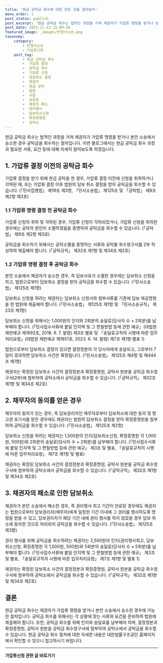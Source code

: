 ```yaml
---
title: '현금 공탁금 회수에 대한 모든 것을 알아보자'
menu_order: 1
post_status: publish
post_excerpt: '현금 공탁금 회수는 법적인 과정을 거쳐 채권자가 가압류 명령을 받거나 본안 소송에서 승소한 경우 공탁금을 회수하는 절차입니다. 이번 블로그에서는 현금 공탁금 회수 과정과 필요한 서류, 요건 등에 대해 자세히 알아보도록 하겠습니다.'
post_date: 2023-11-12 15:09:56
featured_image: _images/민형사소송.png
taxonomy:
    category:
        - 민형사소송
        - 가압류신청
    post_tag:
        - 현금 공탁금 회수
        -  가압류 결정
        -  공탁금 회수
        -  가압류 신청
        -  담보취소 결정
        -  채권자
        -  현금 공탁
        -  법원
        -  서류
        -  송달료
        -  채권자 패소
        -  권리행사
        -  담보취소신청
        -  확정증명원
        -  공탁소
---
```



현금 공탁금 회수는 법적인 과정을 거쳐 채권자가 가압류 명령을 받거나 본안 소송에서 승소한 경우 공탁금을 회수하는 절차입니다. 이번 블로그에서는 현금 공탁금 회수 과정과 필요한 서류, 요건 등에 대해 자세히 알아보도록 하겠습니다.

## 1. 가압류 결정 이전의 공탁금 회수
가압류 결정을 받기 위해 현금 공탁을 한 경우, 가압류 결정 이전에 신청을 취하하거나 각하된 때, 또는 가압류 결정 이후 법원의 담보 취소 결정을 받아 공탁금을 회수할 수 있습니다. (「민사집행법」 제19조 제3항, 「민사소송법」 제125조 및 「공탁법」 제9조 제2항 제3호)

### 1.1 가압류 명령 결정 전 공탁금 회수
가압류 신청의 취하 및 각하된 경우, 가압류 신청이 각하되었거나, 가압류 신청을 취하한 경우에는 공탁의 원인이 소멸하였음을 증명하여 공탁금을 회수할 수 있습니다. (「공탁법」 제9조 제2항 제3호)

공탁금을 회수하기 위해서는 공탁소멸을 증명하는 서류와 공탁물 회수청구서를 2부 작성하여 제출해야 합니다. (「공탁규칙」 제32조 제1항 및 제34조 제2호)

### 1.2 가압류 명령 결정 후 공탁금 회수
본안 소송에서 채권자가 승소한 경우, 즉 담보사유가 소멸한 경우에는 담보취소 신청을 하고, 법원으로부터 담보취소 결정을 받아 공탁금을 회수할 수 있습니다. (「민사소송법」 제125조 제1항)

담보취소 신청을 하려는 채권자는 담보취소 신청서와 첨부서류를 기존에 담보 제공명령을 한 법원에 제출해야 합니다. (「민사소송법」 제125조 제1항 및 「민사소송규칙」 제23조 제1항)

담보취소 신청을 위해서는 1,000원의 인지와 2회분의 송달료(당사자 수 × 2회분)를 납부해야 합니다. (「민사접수서류에 붙일 인지액 및 그 편철방법 등에 관한 예규」(대법원 재판예규 제1692호, 2018. 6. 7. 발령) 제3조·별표 및 「송달료규칙의 시행에 따른 업무처리요령」(대법원 재판예규 제1851호, 2023. 6. 14. 발령) 제7조 제1항·별표 1)

법원으로부터 담보취소 결정이 있으면 결정정본의 각 당사자에게 송달되고, 그로부터 7일이 경과하면 담보취소 사건은 확정됩니다. (「민사소송법」 제125조 제4항 및 제444조 제1항)

채권자는 확정된 담보취소 사건의 결정정본과 확정증명원, 공탁서 원본을 공탁금 회수청구서(2부)에 첨부하여 공탁소에서 공탁금을 회수할 수 있습니다. (「공탁규칙」 제32조 제1항 및 제34조 제2호)

## 2. 채무자의 동의를 얻은 경우
채무자의 동의가 있는 경우, 즉 담보권리자인 채무자로부터 담보취소에 대한 동의 및 항고권 포기서를 받은 경우에도 채권자는 법원의 담보취소 결정을 받아 확정증명원을 첨부하여 공탁금을 회수할 수 있습니다. (「민사소송법」 제125조 제2항)

담보취소 신청을 하려는 채권자는 1,500원의 인지(담보취소신청, 확정증명원 각 1,000원, 500원)와 2회분의 송달료(당사자 수 × 2회분)를 납부해야 합니다. (「민사접수서류에 붙일 인지액 및 그 편철방법 등에 관한 예규」 제3조 및 별표, 「송달료규칙의 시행에 따른 업무처리요령」 제7조 제1항 및 별표)

채권자는 확정된 담보취소 사건의 결정정본과 확정증명원, 공탁서 원본을 공탁금 회수청구서에 첨부하여 공탁소에서 공탁금을 회수할 수 있습니다. (「공탁규칙」 제32조 제1항 및 제34조 제2호)

## 3. 채권자의 패소로 인한 담보취소
채권자가 본안 소송에서 패소한 경우, 즉 권리행사 최고 기간이 만료된 경우에도 채권자는 법원으로부터 담보권리자(채무자)에게 일정한 기간 이내에 그 권리를 행사하도록 명령을 받을 수 있고, 담보권리자가 해당 기간 내에 권리 행사를 하지 않았을 경우 담보 취소에 동의한 것으로 처리되어 공탁금을 회수할 수 있습니다. (「민사소송법」 제125조 제3항)

권리 행사를 위해 공탁금을 회수하려는 채권자는 2,500원의 인지(권리행사최고, 담보취소신청, 확정증명원 각 1,000원, 500원)와 5회분의 송달료(당사자 수 × 5회분)를 납부해야 합니다. (「민사접수서류에 붙일 인지액 및 그 편철방법 등에 관한 예규」 제3조 및 별표, 「송달료규칙의 시행에 따른 업무처리요령」 제7조 제1항 및 별표 1)

채권자는 확정된 담보취소 사건의 결정정본과 확정증명원, 공탁서 원본을 공탁금 회수청구서에 첨부하여 공탁소에서 공탁금을 회수할 수 있습니다. (「공탁규칙」 제32조 제1항 및 제34조 제2호)

## 결론

현금 공탁금 회수는 채권자가 가압류 명령을 받거나 본안 소송에서 승소한 경우에 가능한 절차입니다. 공탁금 회수를 위해서는 각 상황에 맞는 서류와 요건을 준비하여 법원에 제출해야 합니다. 또한, 공탁금 회수를 위해 인지와 송달료를 납부해야 하며, 결정정본과 확정증명원, 공탁서 원본을 공탁금 회수청구서에 첨부하여 공탁소에서 공탁금을 회수할 수 있습니다. 현금 공탁금 회수 절차에 대한 자세한 내용은 대한법률구조공단 홈페이지에서 확인할 수 있으니 참고하시기 바랍니다.
<!-- wp:separator -->
<hr class="wp-block-separator has-alpha-channel-opacity"/>
<!-- /wp:separator -->

<!-- wp:group {"backgroundColor":"base","layout":{"type":"constrained"}} -->
<div class="wp-block-group has-base-background-color has-background"><!-- wp:paragraph {"align":"center","fontSize":"medium"} -->
<p class="has-text-align-center has-large-font-size"><strong>가압류신청 관련 글 바로가기</strong></p>
<!-- /wp:paragraph -->


<!-- wp:latest-posts
{"categories":[{"id":14445,"count":19,"description":"","link":"https://uknowlaw.com/category/%ea%b0%80%ec%95%95%eb%a5%98%ec%8b%a0%ec%b2%ad/","name":"가압류신청","slug":"가압류신청","taxonomy":"category","parent":0,"meta":[],"_links":{"self":[{"href":"https://uknowlaw.com/wp-json/wp/v2/categories/14445"}],"collection":[{"href":"https://uknowlaw.com/wp-json/wp/v2/categories"}],"about":[{"href":"https://uknowlaw.com/wp-json/wp/v2/taxonomies/category"}],"wp:post_type":[{"href":"https://uknowlaw.com/wp-json/wp/v2/posts?categories=14445"}],"curies":[{"name":"wp","href":"https://api.w.org/{rel}","templated":true}]}}],"postsToShow":100,"excerptLength":28,"postLayout":"grid","columns":2,"featuredImageAlign":"left","featuredImageSizeSlug":"large","fontSize":"small"} /--></div>
<!-- /wp:group -->